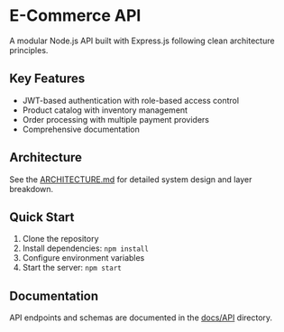 # E-Commerce API

A modular Node.js API built with Express.js following clean architecture principles.

## Key Features
- JWT-based authentication with role-based access control
- Product catalog with inventory management
- Order processing with multiple payment providers
- Comprehensive documentation

## Architecture
See the [ARCHITECTURE.md](docs/ARCHITECTURE.md) for detailed system design and layer breakdown.

## Quick Start
1. Clone the repository
2. Install dependencies: `npm install`
3. Configure environment variables
4. Start the server: `npm start`

## Documentation
API endpoints and schemas are documented in the [docs/API](docs/API) directory.

